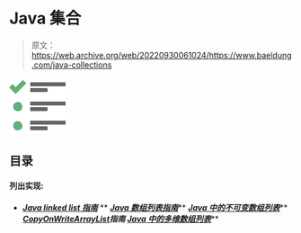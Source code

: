 # Java 集合

> 原文：<https://web.archive.org/web/20220930061024/https://www.baeldung.com/java-collections>

![icon lists](img/7f4033955ecd8aa42728b616ee67d67c.png)

## 目录

#### 列出实现:

*   ***[Java linked list 指南](/web/20221109004143/https://www.baeldung.com/java-linkedlist)***
**   ***[Java 数组列表指南](/web/20221109004143/https://www.baeldung.com/java-arraylist)*****   ***[Java 中的不可变数组列表](/web/20221109004143/https://www.baeldung.com/java-immutable-list)*****   ***[CopyOnWriteArrayList](/web/20221109004143/https://www.baeldung.com/java-copy-on-write-arraylist)**指南***   ***[Java 中的多维数组列表](/web/20221109004143/https://www.baeldung.com/java-multi-dimensional-arraylist)*******